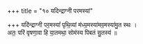 +++
title = "१० यदिन्द्राग्नी परमस्यां"

+++
यदि॑न्द्राग्नी पर॒मस्यां॑ पृथि॒व्यां म॑ध्य॒मस्या॑मव॒मस्या॑मु॒त स्थः ।  
अतः॒ परि॑ वृषणा॒वा हि या॒तमथा॒ सोम॑स्य पिबतं सु॒तस्य॑ ॥
